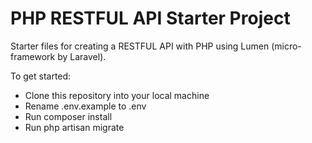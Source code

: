 # PHP RESTFUL API Starter Project
Starter files for creating a RESTFUL API with PHP using Lumen (micro-framework by Laravel).

To get started:

- Clone this repository into your local machine
- Rename .env.example to .env
- Run composer install
- Run php artisan migrate 
